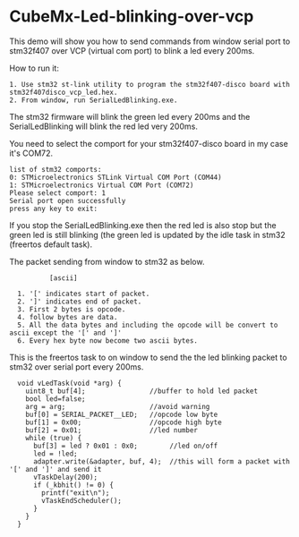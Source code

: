 # CubeMx-Led-blinking-over-vcp
This demo will show you how to send commands from window serial port to stm32f407 over VCP (virtual com port) to blink a led every 200ms.

How to run it:
  
    1. Use stm32 st-link utility to program the stm32f407-disco board with stm32f407disco_vcp_led.hex.
    2. From window, run SerialLedBlinking.exe. 

The stm32 firmware will blink the green led every 200ms and the SerialLedBlinking will blink the red led very 200ms. 

You need to select the comport for your stm32f407-disco board in my case it's COM72.

    list of stm32 comports:
    0: STMicroelectronics STLink Virtual COM Port (COM44)
    1: STMicroelectronics Virtual COM Port (COM72)
    Please select comport: 1
    Serial port open successfully
    press any key to exit:

If you stop the SerialLedBlinking.exe then the red led is also stop but the green led is still blinking (the green led is updated by the idle task in stm32 (freertos default task).
   
The packet sending from window to stm32 as below.
     
              [ascii]
    
      1. '[' indicates start of packet.
      2. ']' indicates end of packet.
      3. First 2 bytes is opcode.
      4. follow bytes are data. 
      5. All the data bytes and including the opcode will be convert to ascii except the '[' and ']'
      6. Every hex byte now become two ascii bytes.

This is the freertos task to on window to send the the led blinking packet to stm32 over serial port every 200ms.

      void vLedTask(void *arg) {
        uint8_t buf[4];                //buffer to hold led packet
        bool led=false;
        arg = arg;                     //avoid warning
        buf[0] = SERIAL_PACKET__LED;   //opcode low byte
        buf[1] = 0x00;                 //opcode high byte
        buf[2] = 0x01;                 //led number
        while (true) {
          buf[3] = led ? 0x01 : 0x0;		//led on/off
          led = !led;
          adapter.write(&adapter, buf, 4);  //this will form a packet with '[' and ']' and send it
          vTaskDelay(200);
          if (_kbhit() != 0) {
            printf("exit\n");
            vTaskEndScheduler();
          }
        }
      }
  
